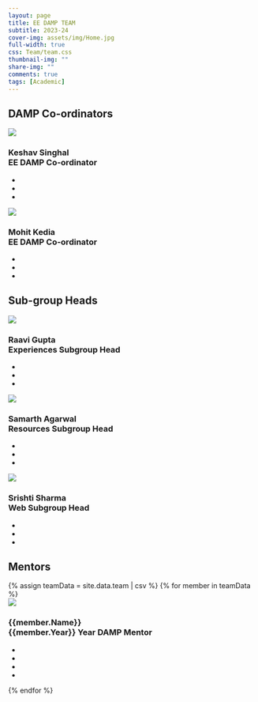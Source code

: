 ```yaml
---
layout: page
title: EE DAMP TEAM
subtitle: 2023-24
cover-img: assets/img/Home.jpg
full-width: true
css: Team/team.css
thumbnail-img: ""
share-img: ""
comments: true
tags: [Academic]
---
```


<h2 class="heading">DAMP Co-ordinators</h2>
<div class="container">
<div class="card">
    <div class="imgBox">
      <img src="../../assets/img/team-images/Keshav Singhal.jpg">
    </div>
    <div class="content">
      <div class="contentBox">
        <h3>Keshav Singhal<br><span>EE DAMP Co-ordinator</span></h3>
      </div>
      <ul class="social">
        <li style="--i:1;"><a href="tel:9560823507"><i class="fas fa-phone f"></i></a></li>
        <li style="--i:2;"><a href="mailto:keshavsinghal2002@gmail.com"><i class="far fa-envelope i"></i></a></li>
        <li style="--i:3;"><a href="https://www.linkedin.com/in/keshav-singhal-/"><i class="fab fa-linkedin t"></i></a></li>
      </ul>
    </div>
  </div>

  <div class="card">
    <div class="imgBox">
      <img src="../../assets/img/team-images/Mohit Kedia.jpg">
    </div>
    <div class="content">
      <div class="contentBox">
        <h3>Mohit Kedia<br><span>EE DAMP Co-ordinator</span></h3>
      </div>
      <ul class="social">
        <li style="--i:1;"><a href="tel:6290613800"><i class="fas fa-phone f"></i></a></li>
        <li style="--i:2;"><a href="mailto:mohitkedia2015@gmail.com"><i class="far fa-envelope i"></i></a></li>
        <li style="--i:3;"><a href=""><i class="fab fa-linkedin t"></i></a></li>
      </ul>
    </div>
  </div>

</div>

<h2 class="heading">Sub-group Heads</h2>
<div class="container">
<div class="card">
    <div class="imgBox">
      <img src="../../assets/img/team-images/Raavi Gupta.jpg">
    </div>
    <div class="content">
      <div class="contentBox">
        <h3>Raavi Gupta<br><span>Experiences Subgroup Head</span></h3>
      </div>
      <ul class="social">
        <li style="--i:1;"><a href="tel:8079047813"><i class="fas fa-phone f"></i></a></li>
        <li style="--i:2;"><a href="mailto:raavi02g@gmail.com"><i class="far fa-envelope i"></i></a></li>
        <li style="--i:3;"><a href="https://www.linkedin.com/in/raavi-gupta/"><i class="fab fa-linkedin t"></i></a></li>
      </ul>
    </div>
  </div>

  <div class="card">
    <div class="imgBox">
      <img src="../../assets/img/team-images/Samarth Agarwal.jpg">
    </div>
    <div class="content">
      <div class="contentBox">
        <h3>Samarth Agarwal<br><span>Resources Subgroup Head</span></h3>
      </div>
      <ul class="social">
        <li style="--i:1;"><a href="tel:07608000511"><i class="fas fa-phone f"></i></a></li>
        <li style="--i:2;"><a href="mailto:samarthagarwal909@gmail.com"><i class="far fa-envelope i"></i></a></li>
        <li style="--i:3;"><a href=""><i class="fab fa-linkedin t"></i></a></li>
      </ul>
    </div>
  </div>

  <div class="card">
    <div class="imgBox">
      <img src="../../assets/img/team-images/Srishti Sharma.jpg">
    </div>
    <div class="content">
      <div class="contentBox">
        <h3>Srishti Sharma<br><span>Web Subgroup Head</span></h3>
      </div>
      <ul class="social">
        <li style="--i:1;"><a href="tel:7424863981"><i class="fas fa-phone f"></i></a></li>
        <li style="--i:2;"><a href="mailto:srishtis0507@gmail.com"><i class="far fa-envelope i"></i></a></li>
        <li style="--i:3;"><a href="https://www.linkedin.com/in/srishtis19"><i class="fab fa-linkedin t"></i></a></li>
      </ul>
    </div>
  </div>
  
</div>

<h2 class="heading">Mentors</h2>
<div class="container">
{% assign teamData = site.data.team | csv %}
{% for member in teamData %}
  <div class="card">
    <div class="imgBox">
      <img src="../../assets/img/team-images/{{member.Name}}.jpg" onerror="this.src='../../../assets/img/team-images/user.jpg'">
    </div>
    <div class="content">
      <div class="contentBox">
        <h3>{{member.Name}}<br><span>{{member.Year}} Year DAMP Mentor</span></h3>
      </div>
      <ul class="social">
        <li style="--i:1;"><a href="tel:{{member.Phone}}"><i class="fas fa-phone f"></i></a></li>
        <li style="--i:2;"><a href="mailto:{{member.Email}}"><i class="far fa-envelope i"></i></a></li>
        <li style="--i:3;"><a href="{{member.Linkedin}}"><i class="fab fa-linkedin t"></i></a></li>
          <li style="--i:4;"><a href="{{member.Instagram}}"><i class="fas fa-instagram p"></i></a></li>
      </ul>
    </div>
  </div>
 {% endfor %}

 </div>
